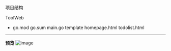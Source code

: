 项目结构

ToolWeb
* go.mod
go.sum
main.go
  template
          homepage.html
        todolist.html


----
**预览**
![image](https://github.com/JaeHua/ToolWeb/assets/126366914/00ad6773-0ba6-48c3-8072-6198460c58fa)



